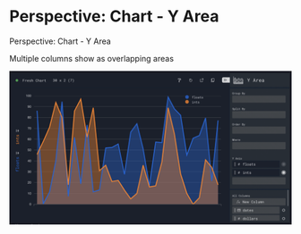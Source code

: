 # Perspective: Chart - Y Area

Perspective: Chart - Y Area

Multiple columns show as overlapping areas

![Y Area Chart Example](./images/user/049_Perspective__Chart___Y_Area_1.png)

